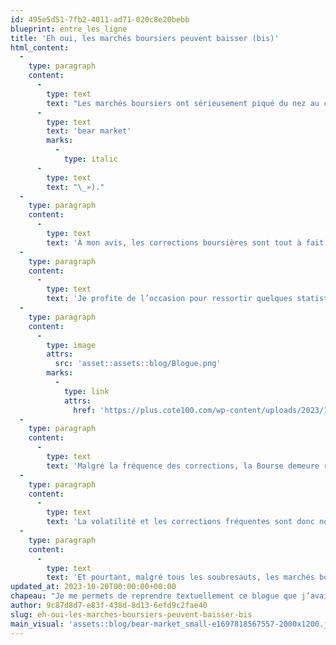 ```yaml
---
id: 495e5d51-7fb2-4011-ad71-020c8e20bebb
blueprint: entre_les_ligne
title: 'Eh oui, les marchés boursiers peuvent baisser (bis)'
html_content:
  -
    type: paragraph
    content:
      -
        type: text
        text: "Les marchés boursiers ont sérieusement piqué du nez au cours de la semaine écoulée. En date du 25 août, le S&P/TSX canadien affichait un recul de 16,0% par rapport à son plus récent sommet atteint en septembre 2014. Le S&P 500 américain avait quant à lui perdu 12,4% depuis mai 2015. Techniquement, on peut donc parler d’une «correction», qui se définit comme une baisse de 10% à 20% d’un indice par rapport à son sommet récent (une baisse de plus de 20% représente un marché baissier ou «\_"
      -
        type: text
        text: 'bear market'
        marks:
          -
            type: italic
      -
        type: text
        text: "\_»)."
  -
    type: paragraph
    content:
      -
        type: text
        text: 'À mon avis, les corrections boursières sont tout à fait normales. Elles font partie de la vie de tous les investisseurs. Ce qui était anormal, c’est que le marché boursier nord-américain n’ait pas connu de telle correction depuis près de 4 ans, la dernière remontant à l’été 2011 et à la crise du relèvement du plafond de la dette du gouvernement américain. Le marché américain avait alors plongé de 17,6% par rapport à son sommet.'
  -
    type: paragraph
    content:
      -
        type: text
        text: 'Je profite de l’occasion pour ressortir quelques statistiques intéressantes qui concernent les baisses de l’indice Dow Jones Industrial Average pour la période de 1900 à 2013 (source Capital Research and Management Company). Ces statistiques illustrent très bien la fréquence des corrections boursières.'
  -
    type: paragraph
    content:
      -
        type: image
        attrs:
          src: 'asset::assets::blog/Blogue.png'
        marks:
          -
            type: link
            attrs:
              href: 'https://plus.cote100.com/wp-content/uploads/2023/10/Blogue.png'
  -
    type: paragraph
    content:
      -
        type: text
        text: 'Malgré la fréquence des corrections, la Bourse demeure rentable à long terme. Le rendement annuel composé de l’indice S&P 500 au cours des 30 dernières années est de 8,2%.'
  -
    type: paragraph
    content:
      -
        type: text
        text: 'La volatilité et les corrections fréquentes sont donc normales. J’ajouterais même qu’à chaque fois, il semble que la raison qui justifie la correction soit tout à fait plausible. Dans le moment, c’est le ralentissement de l’économie chinoise; il y a quatre ans, c’était l’apparente incapacité du Congrès américain de s’entendre pour relever le plafond de la dette du pays.'
  -
    type: paragraph
    content:
      -
        type: text
        text: 'Et pourtant, malgré tous les soubresauts, les marchés boursiers poursuivent leur progression à long terme. Il me semble donc clair que la pire chose à faire lorsque survient une correction soit de paniquer et de vendre vos titres. Ne regardez pas trop les fluctuations journalières de votre portefeuille. Encore mieux: faites preuve de courage et profitez de la baisse de plusieurs titres de qualité pour en acheter!'
updated_at: 2023-10-20T00:00:00+00:00
chapeau: "Je me permets de reprendre textuellement ce blogue que j’avais publié le 27 août 2015. Il me semble qu’il répond bien à certaines questions que j’ai reçues récemment de la part d’investisseurs. Je me permets d’ajouter que depuis le 27 août 2015, le S&amp;P\_500 a obtenu un rendement total (en dollars américains) de 140\_% ou de 11,2\_% sur une base annuelle composée."
author: 9c87d8d7-e83f-438d-8d13-6efd9c2fae40
slug: eh-oui-les-marches-boursiers-peuvent-baisser-bis
main_visual: 'assets::blog/bear-market_small-e1697818567557-2000x1200.jpg'
---
```

